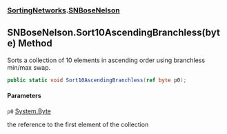 ### [SortingNetworks](SortingNetworks.md 'SortingNetworks').[SNBoseNelson](SortingNetworks.SNBoseNelson.md 'SortingNetworks.SNBoseNelson')

## SNBoseNelson.Sort10AscendingBranchless(byte) Method

Sorts a collection of 10 elements in ascending order using branchless min/max swap.

```csharp
public static void Sort10AscendingBranchless(ref byte p0);
```
#### Parameters

<a name='SortingNetworks.SNBoseNelson.Sort10AscendingBranchless(byte).p0'></a>

`p0` [System.Byte](https://docs.microsoft.com/en-us/dotnet/api/System.Byte 'System.Byte')

the reference to the first element of the collection